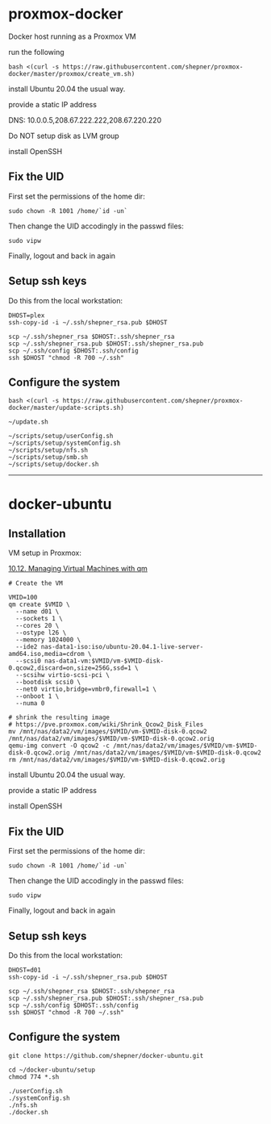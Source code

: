 # proxmox-docker

Docker host running as a Proxmox VM

run the following

``` shell
bash <(curl -s https://raw.githubusercontent.com/shepner/proxmox-docker/master/proxmox/create_vm.sh)
```

install Ubuntu 20.04 the usual way.

provide a static IP address

DNS: 10.0.0.5,208.67.222.222,208.67.220.220

Do NOT setup disk as LVM group

install OpenSSH

## Fix the UID

First set the permissions of the home dir:

``` shell
sudo chown -R 1001 /home/`id -un`
```

Then change the UID accodingly in the passwd files:

``` shell
sudo vipw
```

Finally, logout and back in again

## Setup ssh keys

Do this from the local workstation:

``` shell
DHOST=plex
ssh-copy-id -i ~/.ssh/shepner_rsa.pub $DHOST

scp ~/.ssh/shepner_rsa $DHOST:.ssh/shepner_rsa
scp ~/.ssh/shepner_rsa.pub $DHOST:.ssh/shepner_rsa.pub
scp ~/.ssh/config $DHOST:.ssh/config
ssh $DHOST "chmod -R 700 ~/.ssh"
```

## Configure the system

``` shell
bash <(curl -s https://raw.githubusercontent.com/shepner/proxmox-docker/master/update-scripts.sh)

~/update.sh

~/scripts/setup/userConfig.sh
~/scripts/setup/systemConfig.sh
~/scripts/setup/nfs.sh
~/scripts/setup/smb.sh
~/scripts/setup/docker.sh
```

-----




# docker-ubuntu

## Installation

VM setup in Proxmox:

[10.12. Managing Virtual Machines with qm](https://pve.proxmox.com/pve-docs/pve-admin-guide.html#_managing_virtual_machines_with_span_class_monospaced_qm_span)

``` shell
# Create the VM

VMID=100
qm create $VMID \
  --name d01 \
  --sockets 1 \
  --cores 20 \
  --ostype l26 \
  --memory 1024000 \
  --ide2 nas-data1-iso:iso/ubuntu-20.04.1-live-server-amd64.iso,media=cdrom \
  --scsi0 nas-data1-vm:$VMID/vm-$VMID-disk-0.qcow2,discard=on,size=256G,ssd=1 \
  --scsihw virtio-scsi-pci \
  --bootdisk scsi0 \
  --net0 virtio,bridge=vmbr0,firewall=1 \
  --onboot 1 \
  --numa 0

# shrink the resulting image
# https://pve.proxmox.com/wiki/Shrink_Qcow2_Disk_Files
mv /mnt/nas/data2/vm/images/$VMID/vm-$VMID-disk-0.qcow2 /mnt/nas/data2/vm/images/$VMID/vm-$VMID-disk-0.qcow2.orig
qemu-img convert -O qcow2 -c /mnt/nas/data2/vm/images/$VMID/vm-$VMID-disk-0.qcow2.orig /mnt/nas/data2/vm/images/$VMID/vm-$VMID-disk-0.qcow2
rm /mnt/nas/data2/vm/images/$VMID/vm-$VMID-disk-0.qcow2.orig
```

install Ubuntu 20.04 the usual way.

provide a static IP address

install OpenSSH

## Fix the UID

First set the permissions of the home dir:

``` shell
sudo chown -R 1001 /home/`id -un`
```

Then change the UID accodingly in the passwd files:

``` shell
sudo vipw
```

Finally, logout and back in again

## Setup ssh keys

Do this from the local workstation:

``` shell
DHOST=d01
ssh-copy-id -i ~/.ssh/shepner_rsa.pub $DHOST

scp ~/.ssh/shepner_rsa $DHOST:.ssh/shepner_rsa
scp ~/.ssh/shepner_rsa.pub $DHOST:.ssh/shepner_rsa.pub
scp ~/.ssh/config $DHOST:.ssh/config
ssh $DHOST "chmod -R 700 ~/.ssh"
```

## Configure the system

``` shell
git clone https://github.com/shepner/docker-ubuntu.git

cd ~/docker-ubuntu/setup
chmod 774 *.sh

./userConfig.sh
./systemConfig.sh
./nfs.sh
./docker.sh
```

